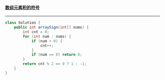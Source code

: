 #### <a href="https://leetcode.cn/problems/sign-of-the-product-of-an-array/">数组元素积的符号</a>

----------------

```java
class Solution {
    public int arraySign(int[] nums) {
        int cnt = 0;
        for (int num : nums) {
            if (num < 0) {
                cnt++;
            }
            if (num == 0) return 0;
        }
        return cnt % 2 == 0 ? 1 : -1;
    }
}
```

